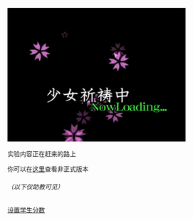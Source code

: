 ![](./pic/pary.gif)

实验内容正在赶来的路上

你可以在[<u>这里</u>](https://github.com/BUAA-SE-Compiling/miniSysY-tutorial)查看非正式版本

###### （以下仅助教可见）

<u>[设置学生分数](https://www.bilibili.com/video/BV1GJ411x7h7)</u>
